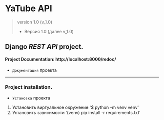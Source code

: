 # **YaTube API**
> version 1.0 (v_1.0)
> * Версия 1.0 (далее v_1.0)


## Django _REST API_ project.
#### Project **Documentation**: http://localhost:8000/redoc/
* `Документация` проекта
_______
### Project installation.
* `Установка` проекта

1. Установить виртуальное окружение 
'$ python -m venv venv'
2. Установить зависимости
'(venv) pip install -r requirements.txt'
